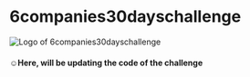 # 6companies30dayschallenge
![Logo of 6companies30dayschallenge](https://www.proelevate.in/assets/DsaPractice/landingImage.svg)

#### ☺️Here, will be updating the code of the challenge
 
